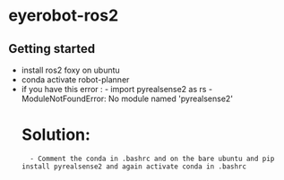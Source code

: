 # eyerobot-ros2



## Getting started
- install ros2 foxy on ubuntu
- conda activate robot-planner
- if you have this error : 
        - import pyrealsense2 as rs
        -   ModuleNotFoundError: No module named 'pyrealsense2'
    # Solution: 
        - Comment the conda in .bashrc and on the bare ubuntu and pip install pyrealsense2 and again activate conda in .bashrc



